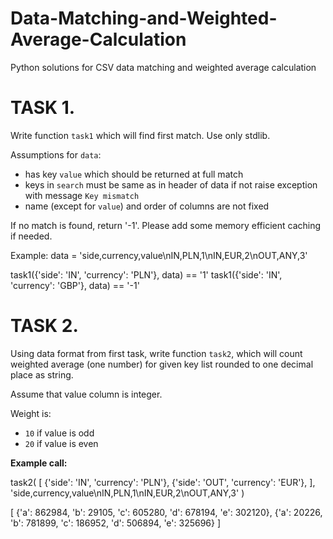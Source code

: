 # Data-Matching-and-Weighted-Average-Calculation
Python solutions for CSV data matching and weighted average calculation

# TASK 1.

Write function `task1` which will find first match.
Use only stdlib.

Assumptions for `data`:
- has key `value` which should be returned at full match
- keys in `search` must be same as in header of data
if not raise exception with message `Key mismatch`
- name (except for `value`) and order of columns are not fixed

If no match is found, return '-1'.
Please add some memory efficient caching if needed.

Example:
data = 'side,currency,value\nIN,PLN,1\nIN,EUR,2\nOUT,ANY,3'

task1({'side': 'IN', 'currency': 'PLN'}, data) == '1'
task1({'side': 'IN', 'currency': 'GBP'}, data) == '-1'


# TASK 2.

Using data format from first task, write function `task2`,
which will count weighted average (one number) for given key list
rounded to one decimal place as string.

Assume that value column is integer.

Weight is:
- `10` if value is odd
- `20` if value is even

**Example call:**

task2(
[
{'side': 'IN', 'currency': 'PLN'},
{'side': 'OUT', 'currency': 'EUR'},
],
'side,currency,value\nIN,PLN,1\nIN,EUR,2\nOUT,ANY,3'
)


[
{'a': 862984, 'b': 29105, 'c': 605280, 'd': 678194, 'e': 302120},
{'a': 20226, 'b': 781899, 'c': 186952, 'd': 506894, 'e': 325696}
]
